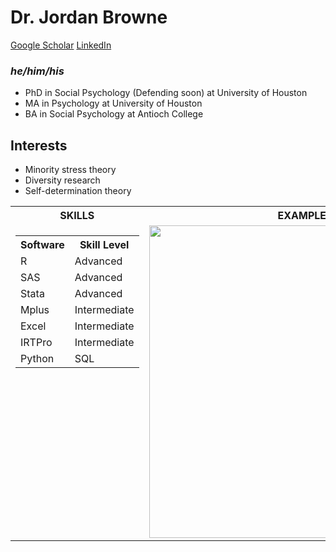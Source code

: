 # Dr. Jordan Browne
[Google Scholar](https://scholar.google.com/citations?user=ZT9XsRkAAAAJ&hl=en)
[LinkedIn](https://www.linkedin.com/in/lindsay-browne-2688292b4/)
### *he/him/his*
- PhD in Social Psychology (Defending soon) at University of Houston
- MA in Psychology at University of Houston
- BA in Social Psychology at Antioch College
  
## Interests
- Minority stress theory
- Diversity research
- Self-determination theory



<table>
  <tr>
    <th> SKILLS</th>
    <th> EXAMPLES </th>
  </tr>
  <tr>
    <td valign="top"> 
<table>
  <tr>
  <th> Software</th>
  <th>Skill Level</th>
    </tr>
  <tr>
    <td>R</td>
    <td>Advanced</td>
  </tr>
   <tr>
    <td>SAS</td>
    <td>Advanced</td>
  </tr>
   <tr>
    <td>Stata</td>
    <td>Advanced</td>
  </tr>
   <tr>
    <td>Mplus</td>
    <td>Intermediate</td>
  </tr>
    <tr>
    <td>Excel</td>
    <td>Intermediate</td>
  </tr>
    <tr>
    <td>IRTPro</td>
    <td>Intermediate</td>
  </tr>
    <tr>
    <td>Python</td>
    <td>SQL</td>
  </tr>
</table>
    </td>
  
  <td>
     <img src="https://github.com/user-attachments/assets/604b77dc-dde3-4a9d-8def-3c4ec7139821" width="500">
  </td>
  </tr>
</table>


<!---
dr-lj-browne/dr-lj-browne is a ✨ special ✨ repository because its `README.md` (this file) appears on your GitHub profile.
You can click the Preview link to take a look at your changes.
--->
